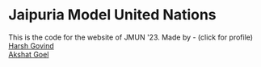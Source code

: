 <h1>Jaipuria Model United Nations</h1>

This is the code for the website of JMUN '23.
Made by - (click for profile)<br>
[Harsh Govind](https://www.instagram.com/_lonepair._/)<br>
[Akshat Goel](https://www.instagram.com/ag.akshatt/)
